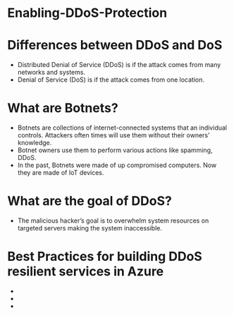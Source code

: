 # Enabling-DDoS-Protection

# Differences between DDoS and DoS
- Distributed Denial of Service (DDoS) is if the attack comes from many networks and systems.
- Denial of Service (DoS) is if the attack comes from one location.


# What are Botnets?
- Botnets are collections of internet-connected systems that an individual controls. Attackers often times will use them without their owners’ knowledge. 
- Botnet owners use them to perform various actions like spamming, DDoS.
- In the past, Botnets were made of up compromised computers. Now they are made of IoT devices.

# What are the goal of DDoS?
- The malicious hacker’s goal is to overwhelm system resources on targeted servers making the system inaccessible.



# Best Practices for building DDoS resilient services in Azure
-
-
-
